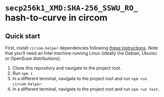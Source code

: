 # `secp256k1_XMD:SHA-256_SSWU_RO_` hash-to-curve in circom

## Quick start

First, install `circom-helper` dependencies following [these
instructions](https://github.com/weijiekoh/circom-helper). Note that you'll
need an Intel machine running Linux (ideally the Debian, Ubuntu or OpenSuse
distributions).

1. Clone this repository and navigate to the project root.
2. Run `npm i`
3. In a different terminal, navigate to the project root and run `npm run circom-helper`.
3. In a different terminal, navigate to the project root and run `npm run test`.
